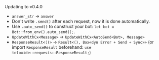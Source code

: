 <detail>
  <summary>Updating to v0.4.0</summary>
  
  - `answer_str` -> `answer`
  - Don't write `.send()` after each request, now it is done automatically.
  - Use `.auto_send()` to construct your bot: `let bot = Bot::from_env().auto_send();`.
  - `UpdateWithCx<Message>` -> `UpdateWithCx<AutoSend<Bot>, Message>`
  - `ResponseResult<()>` -> `Result<(), Box<dyn Error + Send + Sync>>` (or import `ResponseResult` beforehand: `use teloxide::requests::ResponseResult;`)

</detail>
